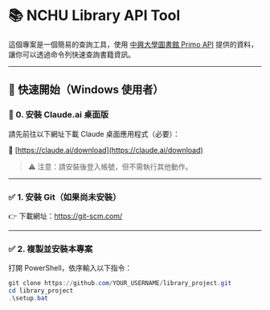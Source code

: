 # 📚 NCHU Library API Tool

這個專案是一個簡易的查詢工具，使用 [中興大學圖書館 Primo API](https://nchu.primo.exlibrisgroup.com) 提供的資料，讓你可以透過命令列快速查詢書籍資訊。

---

## 🚀 快速開始（Windows 使用者）

### 🧰 0. 安裝 Claude.ai 桌面版

請先前往以下網址下載 Claude 桌面應用程式（必要）：

🔗 [https://claude.ai/download](https://claude.ai/download)

> ⚠ 注意：請安裝後登入帳號，但不需執行其他動作。

---

### ✅ 1. 安裝 Git（如果尚未安裝）  
👉 下載網址：https://git-scm.com/

---

### ✅ 2. 複製並安裝本專案

打開 PowerShell，依序輸入以下指令：

```powershell
git clone https://github.com/YOUR_USERNAME/library_project.git
cd library_project
.\setup.bat
